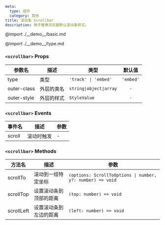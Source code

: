 ```yaml
meta:
  type: 组件
  category: 其他
title: 滚动条 Scrollbar
description: 用于替换浏览器默认滚动条样式。
```

@import ./\_\_demo\_\_/basic.md

@import ./\_\_demo\_\_/type.md

### `<scrollbar>` Props

| 参数名      | 描述       | 类型                    |  默认值   |
| ----------- | ---------- | ----------------------- | :-------: |
| type        | 类型       | `'track' \| 'embed'`    | `'embed'` |
| outer-class | 外层的类名 | `string\|object\|array` |    `-`    |
| outer-style | 外层的样式 | `StyleValue`            |    `-`    |

### `<scrollbar>` Events

| 事件名 | 描述       | 参数 |
| ------ | ---------- | ---- |
| scroll | 滚动时触发 | -    |

### `<scrollbar>` Methods

| 方法名     | 描述                   | 参数                                                       |
| ---------- | ---------------------- | ---------------------------------------------------------- |
| scrollTo   | 滚动到一组特定坐标     | `(options: ScrollToOptions \| number, y?: number) => void` |
| scrollTop  | 设置滚动条到顶部的距离 | `(top: number) => void`                                    |
| scrollLeft | 设置滚动条到左边的距离 | `(left: number) => void `                                  |

